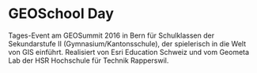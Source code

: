 # GEOSchool Day
Tages-Event am GEOSummit 2016 in Bern für Schulklassen der Sekundarstufe II (Gymnasium/Kantonsschule), der spielerisch in die Welt von GIS einführt. Realisiert von Esri Education Schweiz und vom Geometa Lab der HSR Hochschule für Technik Rapperswil.
